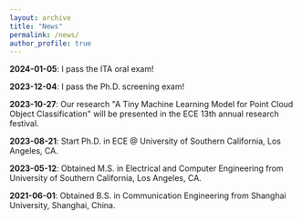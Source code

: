 ```yaml
---
layout: archive
title: "News"
permalink: /news/
author_profile: true
---
```


__2024-01-05__: I pass the ITA oral exam!

__2023-12-04__: I pass the Ph.D. screening exam!

__2023-10-27__: Our research "A Tiny Machine Learning Model for Point Cloud Object Classification" will be presented in the ECE 13th annual research festival.

__2023-08-21__: Start Ph.D. in ECE @ University of Southern California, Los Angeles, CA.

__2023-05-12__: Obtained M.S. in Electrical and Computer Engineering from University of Southern California, Los Angeles, CA. 

__2021-06-01__: Obtained B.S. in Communication Engineering from Shanghai University, Shanghai, China.

